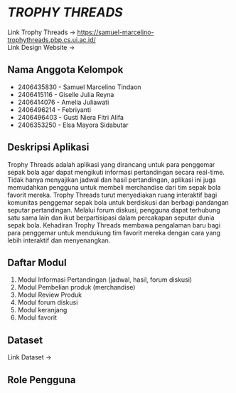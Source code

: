 # *TROPHY THREADS*

Link Trophy Threads &rarr; https://samuel-marcelino-trophythreads.pbp.cs.ui.ac.id/
\
Link Design Website &rarr;

## Nama Anggota Kelompok
- 2406435830 - Samuel Marcelino Tindaon
- 2406415116 - Giselle Julia Reyna
- 2406414076 - Amelia Juliawati
- 2406496214 - Febriyanti
- 2406496403 - Gusti Niera Fitri Alifa
- 2406353250 - Elsa Mayora Sidabutar

## Deskripsi Aplikasi
Trophy Threads adalah aplikasi yang dirancang untuk para penggemar sepak bola agar dapat mengikuti informasi pertandingan secara real-time. Tidak hanya menyajikan jadwal dan hasil pertandingan, aplikasi ini juga memudahkan pengguna untuk membeli merchandise dari tim sepak bola favorit mereka. Trophy Threads turut menyediakan ruang interaktif bagi komunitas penggemar sepak bola untuk berdiskusi dan berbagi pandangan seputar pertandingan. Melalui forum diskusi, pengguna dapat terhubung satu sama lain dan ikut berpartisipasi dalam percakapan seputar dunia sepak bola. Kehadiran Trophy Threads membawa pengalaman baru bagi para penggemar untuk mendukung tim favorit mereka dengan cara yang lebih interaktif dan menyenangkan.

## Daftar Modul
1. Modul Informasi Pertandingan (jadwal, hasil, forum diskusi)
2. Modul Pembelian produk (merchandise)
3. Modul Review Produk 
4. Modul forum diskusi
5. Modul keranjang 
6. Modul favorit 

## Dataset
Link Dataset &rarr;

## Role Pengguna
